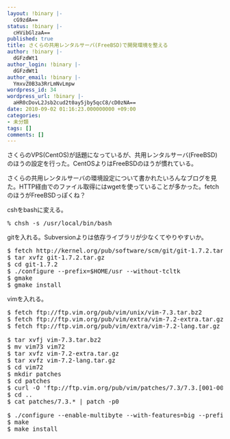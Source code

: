 ```yaml
---
layout: !binary |-
  cG9zdA==
status: !binary |-
  cHVibGlzaA==
published: true
title: さくらの共用レンタルサーバ(FreeBSD)で開発環境を整える
author: !binary |-
  dGFzdWt1
author_login: !binary |-
  dGFzdWt1
author_email: !binary |-
  YmxvZ0B3a3RrLmNvLmpw
wordpress_id: 34
wordpress_url: !binary |-
  aHR0cDovL2Jsb2cud2t0ay5jby5qcC8/cD0zNA==
date: 2010-09-02 01:16:23.000000000 +09:00
categories:
- 未分類
tags: []
comments: []
---
```

さくらのVPS(CentOS)が話題になっているが、共用レンタルサーバ(FreeBSD)のほうの設定を行った。CentOSよりはFreeBSDのほうが慣れている。

さくらの共用レンタルサーバの環境設定について書かれたいろんなブログを見た。HTTP経由でのファイル取得にはwgetを使っていることが多かった。fetchのほうがFreeBSDっぽくね？

cshをbashに変える。
<pre class="syntax bash">% chsh -s /usr/local/bin/bash
</pre>
gitを入れる。Subversionよりは依存ライブラリが少なくてやりやすいか。
<pre class="syntax bash">$ fetch http://kernel.org/pub/software/scm/git/git-1.7.2.tar.gz
$ tar xvfz git-1.7.2.tar.gz
$ cd git-1.7.2
$ ./configure --prefix=$HOME/usr --without-tcltk
$ gmake
$ gmake install
</pre>
vimを入れる。
<pre class="syntax bash">$ fetch ftp://ftp.vim.org/pub/vim/unix/vim-7.3.tar.bz2
$ fetch ftp://ftp.vim.org/pub/vim/extra/vim-7.2-extra.tar.gz
$ fetch ftp://ftp.vim.org/pub/vim/extra/vim-7.2-lang.tar.gz

$ tar xvfj vim-7.3.tar.bz2
$ mv vim73 vim72
$ tar xvfz vim-7.2-extra.tar.gz
$ tar xvfz vim-7.2-lang.tar.gz
$ cd vim72
$ mkdir patches
$ cd patches
$ curl -O 'ftp://ftp.vim.org/pub/vim/patches/7.3/7.3.[001-003]'
$ cd ..
$ cat patches/7.3.* | patch -p0

$ ./configure --enable-multibyte --with-features=big --prefix=$HOME/usr
$ make
$ make install
</pre>
